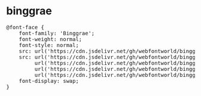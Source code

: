 # binggrae

<pre>
@font-face {
    font-family: 'Binggrae';
    font-weight: normal;
    font-style: normal;
    src: url('https://cdn.jsdelivr.net/gh/webfontworld/binggrae/Binggrae.eot');
    src: url('https://cdn.jsdelivr.net/gh/webfontworld/binggrae/Binggrae.eot?#iefix') format('embedded-opentype'),
         url('https://cdn.jsdelivr.net/gh/webfontworld/binggrae/Binggrae.woff2') format('woff2'),
         url('https://cdn.jsdelivr.net/gh/webfontworld/binggrae/Binggrae.woff') format('woff'),
         url('https://cdn.jsdelivr.net/gh/webfontworld/binggrae/Binggrae.ttf') format("truetype");
    font-display: swap;
} 
</pre>
